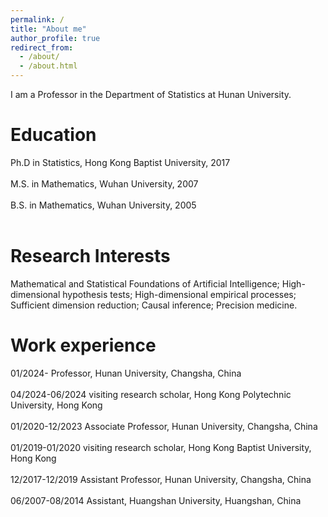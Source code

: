 ```yaml
---
permalink: /
title: "About me"
author_profile: true
redirect_from: 
  - /about/
  - /about.html
---
```


I am a Professor in the Department of Statistics at Hunan University. <br>


Education
======
Ph.D in Statistics, Hong Kong Baptist University, 2017   <br> <br>
M.S. in Mathematics, Wuhan University, 2007  <br> <br>
B.S. in Mathematics, Wuhan University, 2005  <br> <br>


Research Interests
======
Mathematical and Statistical Foundations of Artificial Intelligence; High-dimensional hypothesis tests; High-dimensional empirical processes; Sufficient dimension reduction; Causal inference; Precision medicine. 


Work experience 
======
01/2024-            Professor, Hunan University, Changsha, China  <br> <br>
04/2024-06/2024     visiting research scholar, Hong Kong Polytechnic University, Hong Kong  <br> <br>
01/2020-12/2023     Associate Professor, Hunan University, Changsha, China  <br> <br>
01/2019-01/2020     visiting research scholar, Hong Kong Baptist University, Hong Kong  <br> <br>
12/2017-12/2019     Assistant Professor, Hunan University, Changsha, China  <br> <br>
06/2007-08/2014     Assistant, Huangshan University, Huangshan, China  <br> <br>
